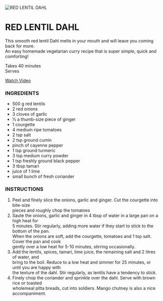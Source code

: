 ![RED LENTIL DAHL](https://thehappypear.ie/wp-content/uploads/2020/09/red-lentil-dahl-e1606933795663.jpg)

# RED LENTIL DAHL
This smooth red lentil Dahl melts in your mouth and will leave you coming back for more.   
An easy homemade vegetarian curry recipe that is super simple, quick and comforting!

Takes 40 minutes  
Serves

[Watch Video](https://www.youtube.com/watch?v=xSqjia4j10U&feature=youtu.be)

### INGREDIENTS
 
* 500 g red lentils
* 2 red onions
* 3 cloves of garlic
* ½ a thumb-size piece of ginger
* 1 courgette
* 4 medium ripe tomatoes
* 2 tsp salt
* 2 tsp ground cumin
* pinch of cayenne pepper
* 1 tsp ground turmeric
* 3 tsp medium curry powder
* 1 tsp freshly ground black pepper
* 3 tbsp tamari
* juice of 1 lime
* small bunch of fresh coriander

### INSTRUCTIONS
 
1. Peel and finely slice the onions, garlic and ginger. Cut the courgette into bite-size  
pieces and roughly chop the tomatoes
2. Saute the onions, garlic and ginger in 4 tbsp of water in a large pan on a high heat for  
5 minutes. Stir regularly, adding more water if they start to stick to the bottom of the pan.  
When the onions are soft, add the courgette, tomatoes and 1 tsp salt. Cover the pan and cook  
gently over a low heat for 5-10 minutes, stirring occasionally.
3. Add the lentils, spices, tamari, lime juice, the remaining salt and 2 litres of water, and  
bring to the boil. Reduce to a low heat and simmer for 25 minutes, or until you are happy with   
the texture of the dahl. Stir regularly, as lentils have a tendency to stick.
4. Finely chop the coriander and sprinkle over the dahl. Serve with brown rice or toasted   
wholemeal pitta breads, cut into soldiers. Mango chutney is also a nice accompaniment.
